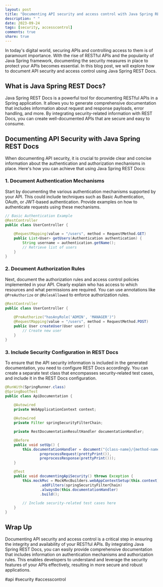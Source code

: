 ```yaml
---
layout: post
title: "Documenting API security and access control with Java Spring REST Docs"
description: " "
date: 2023-09-24
tags: [security, accesscontrol]
comments: true
share: true
---
```


In today's digital world, securing APIs and controlling access to them is of paramount importance. With the rise of RESTful APIs and the popularity of Java Spring framework, documenting the security measures in place to protect your APIs becomes essential. In this blog post, we will explore how to document API security and access control using Java Spring REST Docs.

## What is Java Spring REST Docs?

Java Spring REST Docs is a powerful tool for documenting RESTful APIs in a Spring application. It allows you to generate comprehensive documentation that includes information about request and response payloads, error handling, and more. By integrating security-related information with REST Docs, you can create well-documented APIs that are secure and easy to consume.

## Documenting API Security with Java Spring REST Docs

When documenting API security, it is crucial to provide clear and concise information about the authentication and authorization mechanisms in place. Here's how you can achieve that using Java Spring REST Docs:

### 1. Document Authentication Mechanisms

Start by documenting the various authentication mechanisms supported by your API. This could include techniques such as Basic Authentication, OAuth, or JWT-based authentication. Provide examples on how to authenticate requests using these mechanisms.

```java
// Basic Authentication Example
@RestController
public class UserController {
    
    @RequestMapping(value = "/users", method = RequestMethod.GET)
    public List<User> getUsers(Authentication authentication) {
        String username = authentication.getName();
        // Retrieve list of users
    }
}
```

### 2. Document Authorization Rules

Next, document the authorization rules and access control policies implemented in your API. Clearly explain who has access to which resources and what permissions are required. You can use annotations like `@PreAuthorize` or `@RolesAllowed` to enforce authorization rules.

```java
@RestController
public class UserController {
    
    @PreAuthorize("hasAnyRole('ADMIN', 'MANAGER')")
    @RequestMapping(value = "/users", method = RequestMethod.POST)
    public User createUser(User user) {
        // Create new user
    }
}
```

### 3. Include Security Configuration in REST Docs

To ensure that the API security information is included in the generated documentation, you need to configure REST Docs accordingly. You can create a separate test class that encompasses security-related test cases, and include it in the REST Docs configuration.

```java
@RunWith(SpringRunner.class)
@SpringBootTest
public class ApiDocumentation {

    @Autowired
    private WebApplicationContext context;
    
    @Autowired
    private Filter springSecurityFilterChain;

    private RestDocumentationResultHandler documentationHandler;

    @Before
    public void setUp() {
        this.documentationHandler = document("{class-name}/{method-name}",
                preprocessRequest(prettyPrint()),
                preprocessResponse(prettyPrint()));
    }

    @Test
    public void documentingApiSecurity() throws Exception {
        this.mockMvc = MockMvcBuilders.webAppContextSetup(this.context)
                .addFilters(springSecurityFilterChain)
                .alwaysDo(this.documentationHandler)
                .build();
                
        // Include security-related test cases here
    }
}
```

## Wrap Up

Documenting API security and access control is a critical step in ensuring the integrity and availability of your RESTful APIs. By integrating Java Spring REST Docs, you can easily provide comprehensive documentation that includes information on authentication mechanisms and authorization rules. This enables developers to understand and leverage the security features of your APIs effectively, resulting in more secure and robust applications.

#api #security #accesscontrol